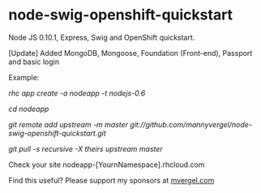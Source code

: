 node-swig-openshift-quickstart
==============================

Node JS 0.10.1, Express, Swig and OpenShift quickstart.

[Update] Added MongoDB, Mongoose, Foundation (Front-end), Passport and basic login

Example:

<i>rhc app create -a nodeapp -t nodejs-0.6</i>

<i>cd nodeapp</i>

<i>git remote add upstream -m master git://github.com/mannyvergel/node-swig-openshift-quickstart.git</i>

<i>git pull -s recursive -X theirs upstream master</i>

Check your site nodeapp-[YournNamespace].rhcloud.com


Find this useful? Please support my sponsors at <a href="http://www.mvergel.com">mvergel.com</a>